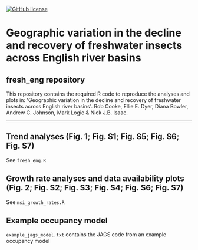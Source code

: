 <!-- badges: start -->
[![GitHub license](https://img.shields.io/github/license/Naereen/StrapDown.js.svg)](https://github.com/03rcooke/fresh_eng/blob/main/LICENSE)
<!-- badges: end -->

# Geographic variation in the decline and recovery of freshwater insects across English river basins
## fresh_eng repository

This repository contains the required R code to reproduce the analyses and plots in: 'Geographic variation in the decline and recovery of freshwater insects across English river basins'. Rob Cooke, Ellie E. Dyer, Diana Bowler, Andrew C. Johnson, Mark Logie & Nick J.B. Isaac.

***

## Trend analyses (Fig. 1; Fig. S1; Fig. S5; Fig. S6; Fig. S7)

See `fresh_eng.R` 

## Growth rate analyses and data availability plots (Fig. 2; Fig. S2; Fig. S3; Fig. S4; Fig. S6; Fig. S7)

See `msi_growth_rates.R` 

## Example occupancy model

`example_jags_model.txt` contains the JAGS code from an example occupancy model
